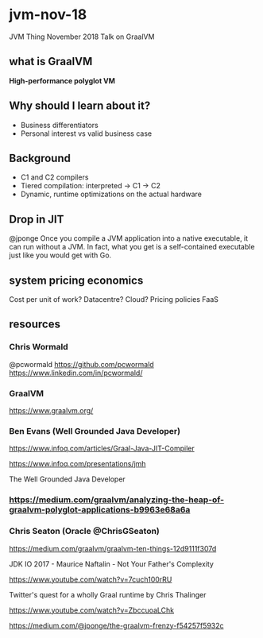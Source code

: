 # jvm-nov-18

JVM Thing November 2018 Talk on GraalVM

## what is GraalVM

__High-performance polyglot VM__

## Why should I learn about it?

* Business differentiators
* Personal interest vs valid business case

## Background

 * C1 and C2 compilers
 * Tiered compilation: interpreted -> C1 -> C2
 * Dynamic, runtime optimizations on the actual hardware



## Drop in JIT




@jponge
Once you compile a JVM application into a native executable, it can run without a JVM. In fact, what you get is a self-contained executable just like you would get with Go.

## system pricing economics

Cost per unit of work?
Datacentre? Cloud?
Pricing policies
FaaS



## resources

### Chris Wormald

@pcwormald
https://github.com/pcwormald
https://www.linkedin.com/in/pcwormald/



### GraalVM

https://www.graalvm.org/


### Ben Evans (Well Grounded Java Developer)

https://www.infoq.com/articles/Graal-Java-JIT-Compiler

https://www.infoq.com/presentations/jmh

The Well Grounded Java Developer




### https://medium.com/graalvm/analyzing-the-heap-of-graalvm-polyglot-applications-b9963e68a6a

### Chris Seaton (Oracle @ChrisGSeaton)

https://medium.com/graalvm/graalvm-ten-things-12d9111f307d


JDK IO 2017 - Maurice Naftalin - Not Your Father's Complexity

https://www.youtube.com/watch?v=7cuch100rRU


Twitter's quest for a wholly Graal runtime by Chris Thalinger

https://www.youtube.com/watch?v=ZbccuoaLChk




https://medium.com/@jponge/the-graalvm-frenzy-f54257f5932c


